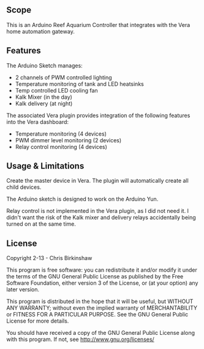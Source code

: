 ## Scope ##

This is an Arduino Reef Aquarium Controller that integrates with the Vera home automation gateway.

## Features ##

The Arduino Sketch manages:

* 2 channels of PWM controlled lighting
* Temperature monitoring of tank and LED heatsinks
* Temp controlled LED cooling fan
* Kalk Mixer (in the day)
* Kalk delivery (at night)

The associated Vera plugin provides integration of the following features into the Vera dashboard:

* Temperature monitoring (4 devices)
* PWM dimmer level monitoring (2 devices)
* Relay control monitoring (4 devices)

## Usage & Limitations ##

Create the master device in Vera. The plugin will automatically create all child devices.

The Arduino sketch is designed to work on the Arduino Yun.

Relay control is not implemented in the Vera plugin, as I did not need it. I didn't want the risk of the Kalk mixer and delivery relays accidentally being turned on at the same time.

## License ##

Copyright 2-13 - Chris Birkinshaw

This program is free software: you can redistribute it and/or modify it under the terms of the GNU General Public License as published by the Free Software Foundation, either version 3 of the License, or (at your option) any later version.

This program is distributed in the hope that it will be useful, but WITHOUT ANY WARRANTY; without even the implied warranty of MERCHANTABILITY or FITNESS FOR A PARTICULAR PURPOSE. See the GNU General Public License for more details.

You should have received a copy of the GNU General Public License along with this program. If not, see http://www.gnu.org/licenses/